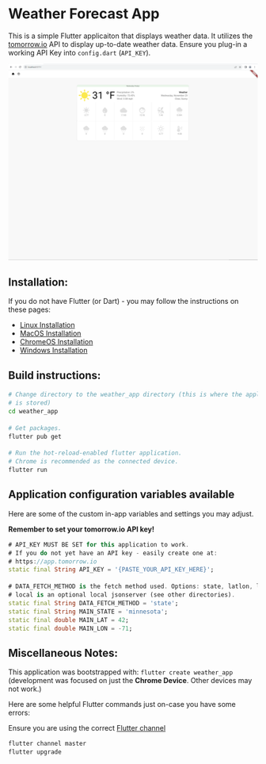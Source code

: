 # Weather Forecast App

This is a simple Flutter applicaiton that displays weather data. It utilizes 
the [tomorrow.io](https://app.tomorrow.io/home) API to display up-to-date 
weather data. Ensure you plug-in a working API Key into `config.dart` (`API_KEY`).

<img src="./referenceimages/completed_samples/done1_homepage.png" />

## Installation:

If you do not have Flutter (or Dart) - you may follow the instructions on 
these pages:

<ul>
  <li><a href="https://docs.flutter.dev/get-started/install/linux">Linux Installation</a></li>
  <li><a href="https://docs.flutter.dev/get-started/install/macos">MacOS Installation</a></li>
  <li><a href="https://docs.flutter.dev/get-started/install/chromeos">ChromeOS Installation</a></li>
  <li><a href="https://docs.flutter.dev/get-started/install/windows">Windows Installation</a></li>
</ul>

## Build instructions:
```bash
# Change directory to the weather_app directory (this is where the application
# is stored)
cd weather_app

# Get packages.
flutter pub get

# Run the hot-reload-enabled flutter application.
# Chrome is recommended as the connected device.
flutter run
```

## Application configuration variables available

Here are some of the custom in-app variables and settings you may adjust.

<b>Remember to set your tomorrow.io API key!</b>

```dart
# API_KEY MUST BE SET for this application to work.
# If you do not yet have an API key - easily create one at:
# https://app.tomorrow.io
static final String API_KEY = '{PASTE_YOUR_API_KEY_HERE}';

# DATA_FETCH_METHOD is the fetch method used. Options: state, latlon, local
# local is an optional local jsonserver (see other directories).
static final String DATA_FETCH_METHOD = 'state';
static final String MAIN_STATE = 'minnesota';
static final double MAIN_LAT = 42;
static final double MAIN_LON = -71;
```

## Miscellaneous Notes:

This application was bootstrapped with: `flutter create weather_app` <br/>(development 
was focused on just the <b>Chrome Device</b>. Other devices may not work.)

Here are some helpful Flutter commands just on-case you have some errors:

Ensure you are using the correct [Flutter channel](https://github.com/flutter/flutter/wiki/Flutter-build-release-channels)
```bash
flutter channel master
flutter upgrade
```